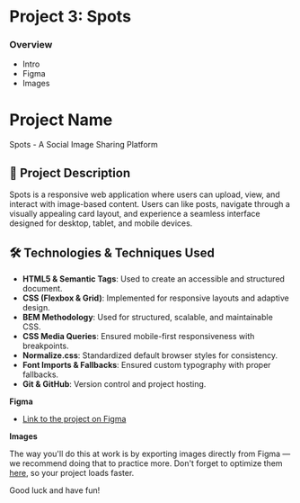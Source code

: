 # Project 3: Spots

### Overview

- Intro
- Figma
- Images

# Project Name

Spots - A Social Image Sharing Platform

## 📌 Project Description

Spots is a responsive web application where users can upload, view, and interact with image-based content. Users can like posts, navigate through a visually appealing card layout, and experience a seamless interface designed for desktop, tablet, and mobile devices.

## 🛠 Technologies & Techniques Used

- **HTML5 & Semantic Tags**: Used to create an accessible and structured document.
- **CSS (Flexbox & Grid)**: Implemented for responsive layouts and adaptive design.
- **BEM Methodology**: Used for structured, scalable, and maintainable CSS.
- **CSS Media Queries**: Ensured mobile-first responsiveness with breakpoints.
- **Normalize.css**: Standardized default browser styles for consistency.
- **Font Imports & Fallbacks**: Ensured custom typography with proper fallbacks.
- **Git & GitHub**: Version control and project hosting.

**Figma**

- [Link to the project on Figma](https://www.figma.com/file/BBNm2bC3lj8QQMHlnqRsga/Sprint-3-Project-%E2%80%94-Spots?type=design&node-id=2%3A60&mode=design&t=afgNFybdorZO6cQo-1)

**Images**

The way you'll do this at work is by exporting images directly from Figma — we recommend doing that to practice more. Don't forget to optimize them [here](https://tinypng.com/), so your project loads faster.

Good luck and have fun!
